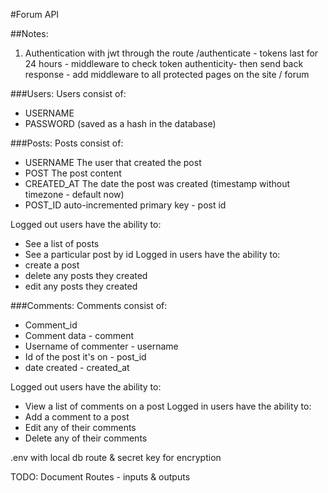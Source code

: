 #Forum API

##Notes:
1. Authentication with jwt through the route /authenticate - tokens last for 24 hours - middleware to check token authenticity- then send back response - add middleware to all protected pages on the site / forum

###Users:
Users consist of:
* USERNAME
* PASSWORD (saved as a hash in the database)

###Posts:
Posts consist of:
 * USERNAME The user that created the post
 * POST The post content
 * CREATED_AT The date the post was created (timestamp without timezone - default now)
 * POST_ID auto-incremented primary key - post id

 Logged out users have the ability to:
 - See a list of posts
 - See a particular post by id
 Logged in users have the ability to:
 - create a post
 - delete any posts they created
 - edit any posts they created

###Comments:
Comments consist of:
* Comment_id
* Comment data - comment
* Username of commenter - username
* Id of the post it's on - post_id
* date created - created_at

 Logged out users have the ability to:
 - View a list of comments on a post
 Logged in users have the ability to:
 - Add a comment to a post
 - Edit any of their comments
 - Delete any of their comments

.env with local db route & secret key for encryption

TODO: Document Routes - inputs & outputs